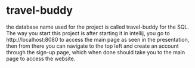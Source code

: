 # travel-buddy
the database name used for the project is called travel-buddy for the SQL.
The way you start this project is after starting it in intellij, you go to http://localhost:8080 to access the main page as seen in the presentation, then from there you can navigate to the top left and create an account through the sign-up page, which when done should take you to the main page to access the website.
